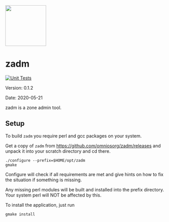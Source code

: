 <img src="http://www.omniosce.org/OmniOSce_logo.svg" height="128">

zadm
=========

[![Unit Tests](https://github.com/omniosorg/zadm/workflows/Unit%20Tests/badge.svg?branch=master&event=push)](https://github.com/omniosorg/zadm/actions?query=workflow%3A%22Unit+Tests%22)

Version: 0.1.2

Date: 2020-05-21

zadm is a zone admin tool.

Setup
-----

To build `zadm` you require perl and gcc packages on your
system.

Get a copy of `zadm` from https://github.com/omniosorg/zadm/releases
and unpack it into your scratch directory and cd there.

    ./configure --prefix=$HOME/opt/zadm
    gmake

Configure will check if all requirements are met and give
hints on how to fix the situation if something is missing.

Any missing perl modules will be built and installed into the prefix
directory. Your system perl will NOT be affected by this.

To install the application, just run

    gmake install

